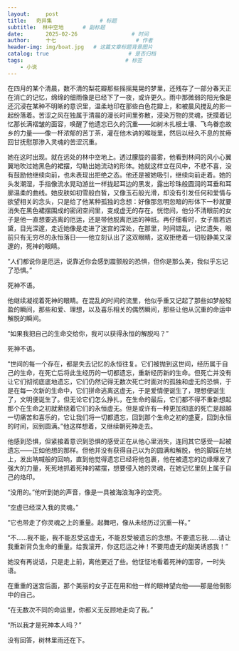 ```yaml
---
layout:     post                       
title:   奇异集               # 标题
subtitle:  林中空地      # 副标题
date:       2025-02-26                 # 时间
author:     十七                         # 作者
header-img: img/boat.jpg   # 这篇文章标题背景图片
catalog: true                         # 是否归档
tags:                                # 标签
    - 小说
---
```

在四月的某个清晨，数不清的梨花瓣那些摇摇晃晃的梦里，还残存了一部分春天正在消亡的记忆，绵绵的细雨像是已经下了一夜，或许更久。雨中那微弱的阳光像是还沉浸在某种不明晰的意识里，温柔地印在那些白色花瓣上，和被晨风搅乱的影一起纷落着。苦涩之风在独属于清晨的漫长时间里弥散，浸染万物的灵魂，抚摸着记忆那长满褶皱的面容，唤醒了他遗忘已久的沉重——如树木扎根土壤、飞鸟眷恋故乡的力量——像一杯浓郁的苦丁茶，灌在他木讷的喉咙里，然后以经久不息的贫瘠回甘抚慰那渗入灵魂的苦涩沉重。

她在这时出现。就在远处的林中空地上。透过朦胧的晨雾，他看到林间的风小心翼翼地吹过她黑色的裙摆，勾勒出她流动的形体。她就这样立在风中，不悲不喜，没有鼓励他继续向前，也未表现出拒绝之态。他还是被她吸引，继续向前走着。她的头发潮湿，手指像流水晃动游丝一样拢起耳边的黑发，露出珍珠般圆润的耳垂和耳廓温柔的曲线。她皮肤如初雪般白皙，又像玉石般光滑，却没有引发任何和爱情与欲望相关的念头，只是给了他某种孤独的念想：好像那忽明忽暗的形体下一秒就要消失在黑色裙摆围成的密闭空间里，变成虚无的存在。恍惚间，他分不清眼前的女子是他一直想要逃离的厄运，还是带他脱离厄运的神祇。再仔细看时，女子眉若远黛，目光深邃，走近她像是走进了迷宫的深处，在那里，时间错乱，记忆遗失，眼前只有无穷尽的永恒落日——他立刻认出了这双眼睛，这双拒绝着一切般静美又深邃的，死神的眼睛。

“人们都说你是厄运，说靠近你会感到震颤般的恐惧，但你是那么美，我似乎忘记了恐惧。”

死神不语。

他继续凝视着死神的眼睛。在混乱的时间的流里，他似乎重又记起了那些如梦般轻盈的瞬间，那些和爱、理想，以及喜乐相关的偶然瞬间，那些让他从沉重的命运中解脱的瞬间。

“如果我把自己的生命交给你，我可以获得永恒的解脱吗？”

死神不语。

“世间的每一个存在，都是失去记忆的永恒往复。它们被抛到这世间，经历属于自己的生命，在死亡后将此生经历的一切都遗忘，重新经历新的生命。但死亡并没有让它们彻彻底底地遗忘，它们仍然记得无数次死亡时面对的孤独和虚无的恐惧，于是在每一次新的生命中，它们拼命逃离这虚无，于是爱情便诞生了，理想便诞生了，文明便诞生了。但无论它们怎么挣扎，在生命的最后，它们都不得不重新想起那个在生命之初就萦绕着它们的永恒虚无。但是或许有一种更加彻底的死亡是超越一切痛苦和喜乐的，它让我们将一切都遗忘，回到那个生命之初的盛夏，回到永恒的时间，回到圆满。”他这样想着，又继续朝死神走去。

他感到恐惧，但紧接着意识到恐惧的感受正在从他心里消失，连同其它感受一起被遗忘——正如他想的那样。但他并没有获得自己以为的圆满和解脱，他的脚踩在地上，发出呐喊般的回响，直到他觉得遗忘已经将他包裹，他在被遗忘的边缘爆发了强大的力量，死死地抓着死神的裙摆，想要侵入她的灵魂，在她记忆里刻上属于自己的烙印。

“没用的。”他听到她的声音，像是一具被海浪淘净的空壳。

“空虚已经深入我的灵魂。”

“它也带走了你灵魂之上的重量。起舞吧，像从未经历过沉重一样。”

“不……我不能，我不能忍受这虚无，不能忍受被遗忘的念想。不要遗忘我……请让我重新背负生命的重量。给我滚开，你这厄运之神！不要用虚无的甜美诱惑我！”

她没有再说话，只是走上前，离他更近了些。他怔怔地看着死神的面容，一时失语。

在重重的迷宫后面，那个美丽的女子正在用和他一样的眼神望向他——那是他倒影中的自己。

“在无数次不同的命运里，你都义无反顾地走向了我。”

“所以我才是死神本人吗？”

没有回答，树林里雨还在下。
